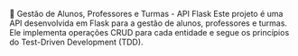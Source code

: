 🏫 Gestão de Alunos, Professores e Turmas - API Flask
Este projeto é uma API desenvolvida em Flask para a gestão de alunos, professores e turmas. Ele implementa operações CRUD para cada entidade e segue os princípios do Test-Driven Development (TDD).
